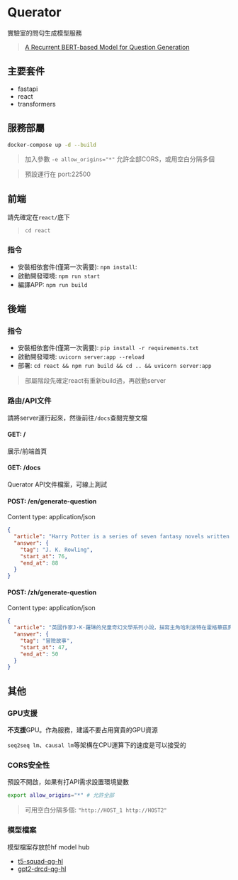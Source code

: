 # Querator
實驗室的問句生成模型服務
> [A Recurrent BERT-based Model for Question Generation](https://www.aclweb.org/anthology/D19-5821.pdf)

## 主要套件
- fastapi
- react
- transformers

## 服務部屬
```sh
docker-compose up -d --build
```
> 加入參數 `-e allow_origins="*"` 允許全部CORS，或用空白分隔多個

> 預設運行在 port:22500

## 前端
請先確定在`react/`底下
> `cd react`
### 指令
- 安裝相依套件(僅第一次需要): `npm install`: 
- 啟動開發環境: `npm run start`
- 編譯APP: `npm run build`

## 後端
### 指令
- 安裝相依套件(僅第一次需要): `pip install -r requirements.txt`
- 啟動開發環境: `uvicorn server:app --reload`
- 部署: `cd react && npm run build && cd .. && uvicorn server:app`
> 部屬階段先確定react有重新build過，再啟動server

### 路由/API文件
請將server運行起來，然後前往`/docs`查閱完整文檔
#### GET: /
展示/前端首頁
#### GET: /docs
Querator API文件檔案，可線上測試
#### POST: /en/generate-question
Content type: application/json
```json
{
  "article": "Harry Potter is a series of seven fantasy novels written by British author, J. K. Rowling.",
  "answer": {
    "tag": "J. K. Rowling",
    "start_at": 76,
    "end_at": 88
  }
}
```

#### POST: /zh/generate-question
Content type: application/json
```json
{
  "article": "英國作家J·K·羅琳的兒童奇幻文學系列小說，描寫主角哈利波特在霍格華茲魔法學校7年學習生活中的冒險故事；該系列被翻譯成75種語言",
  "answer": {
    "tag": "冒險故事",
    "start_at": 47,
    "end_at": 50
  }
}
```

## 其他
### GPU支援
**不支援**GPU。作為服務，建議不要占用寶貴的GPU資源

`seq2seq lm`、`causal lm`等架構在CPU運算下的速度是可以接受的

### CORS安全性
預設不開啟，如果有打API需求設置環境變數
```sh
export allow_origins="*" # 允許全部
```
> 可用空白分隔多個: `"http://HOST_1 http://HOST2"`

### 模型檔案
模型檔案存放於hf model hub
- [t5-squad-qg-hl](https://huggingface.co/p208p2002/t5-squad-qg-hl)
- [gpt2-drcd-qg-hl](https://huggingface.co/p208p2002/gpt2-drcd-qg-hl)
